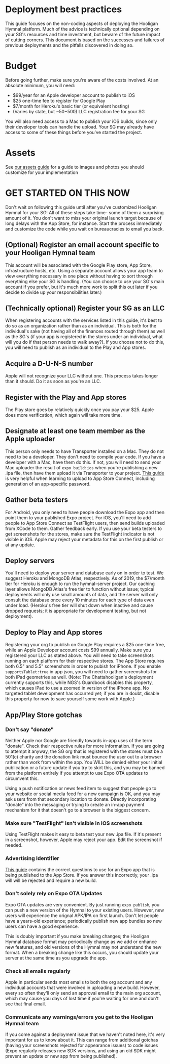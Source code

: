 # Deployment best practices

This guide focuses on the non-coding aspects of deploying the Hooligan Hymnal platform. Much of the advice is technically optional depending on your SG's resources and time investment, but beware of the future impact of cutting corners. This document is based on the successes and failures of previous deployments and the pitfalls discovered in doing so.

# Budget

Before going further, make sure you're aware of the costs involved. At an absolute minimum, you will need:

* $99/year for an Apple developer account to publish to iOS
* $25 one-time fee to register for Google Play
* $7/month for Heroku's basic tier (or equivalent hosting)
* (Varies by state, but ~$50-$500) LLC registration fee for your SG

You will also need access to a Mac to publish your iOS builds, since only their developer tools can handle the upload. Your SG may already have access to some of these things before you've started the project.

# Assets

See [our assets guide](assets.md) for a guide to images and photos you should customize for your implementation

# GET STARTED ON THIS NOW

Don't wait on following this guide until after you've customized Hooligan Hymnal for your SG! All of these steps take time- some of them a surprising amount of it. You don't want to miss your original launch target because of long delays with the App Store, for instance. Start the process immediately and customize the code while you wait on bureaucracies to email you back.

## (Optional) Register an email account specific to your Hooligan Hymnal team

This account will be associated with the Google Play store, App Store, infrastructure hosts, etc. Using a separate account allows your app team to view everything necessary in one place without having to sort through everything else your SG is handling. (You can choose to use your SG's main account if you prefer, but it's much more work to split this out later if you decide to divide up your responsibilities later.)

## (Technically optional) Register your SG as an LLC

When registering accounts with the services listed in this guide, it's best to do so as an organization rather than as an individual. This is both for the individual's sake (not having all of the finances routed through them) as well as the SG's (if your app is registered in the stores under an individual, what will you do if that person needs to walk away?). If you choose not to do this, you will need to publish as an individual to the Play and App stores.

## Acquire a D-U-N-S number

Apple will not recognize your LLC without one. This process takes longer than it should. Do it as soon as you're an LLC.

## Register with the Play and App stores

The Play store goes by relatively quickly once you pay your $25. Apple does more verification, which again will take more time.

## Designate at least one team member as the Apple uploader

This person only needs to have Transporter installed on a Mac. They do not need to be a developer. They don't need to compile your code. If you have a developer with a Mac, have them do this. If not, you will need to send your Mac uploader the result of `expo build:ios` when you're publishing a new .ipa file, then have them upload it via Transporter to your project. [This guide](https://levelup.gitconnected.com/react-native-how-to-publish-an-expo-app-to-testflight-debug-common-errors-90e427b4b5ea) is very helpful when learning to upload to App Store Connect, including generation of an app-specific password. 

## Gather beta testers

For Android, you only need to have people download the Expo app and then point them to your published Expo project. For iOS, you'll need to add people to App Store Connect as TestFlight users, then send builds uploaded from XCode to them. Gather feedback early. If you use your beta testers to get screenshots for the stores, make sure the TestFlight indicator is not visible in iOS. Apple may reject your metadata for this on the first publish or at any update.

## Deploy servers

You'll need to deploy your server and database early on in order to test. We suggest Heroku and MongoDB Atlas, respectively. As of 2019, the $7/month tier for Heroku is enough to run the hymnal-server project. Our caching layer allows MongoDB Atlas's free tier to function without issue; typical deployments will only use small amounts of data, and the server will only consult the database once every 10 minutes for each type of data even under load. (Heroku's free tier will shut down when inactive and cause dropped requests; it is appropriate for development testing, but not deployment).

## Deploy to Play and App stores

Registering your org to publish on Google Play requires a $25 one-time free, while an Apple Developer account costs $99 annually. Make sure you registered your LLC as stated above. You will need to take screenshots running on each platform for their respective stores. The App Store requires both 6.5" and 5.5" screenshots in order to pubish for iPhone. If you enable `supportsTablet:true` in app.json, you will need to gather screenshots for both iPad geometries as well. (Note: The Chattahooligan's deployment currently supports this, while NGS's Guardbook disables this property, which causes iPad to use a zoomed in version of the iPhone app. No targeted tablet development has occurred yet; if you are in doubt, disable this property for now to save yourself some work with Apple.)

## App/Play Store gotchas

### Don't say "donate"

Neither Apple nor Google are friendly towards in-app uses of the term "donate". Check their respective rules for more information. If you are going to attempt it anyway, the SG org that is registered with the stores must be a 501(c) charity and the donation link must bounce the user out to a browser rather than work from within the app. You WILL be denied either your initial publication or a future update if you try to skirt this, and you may be banned from the platform entirely if you attempt to use Expo OTA updates to circumvent this.

Using a push notification or news feed item to suggest that people go to your website or social media feed for a new campaign is OK, and you may ask users from that secondary location to donate. Directly incorporating "donate" into the messaging or trying to create an in-app payment mechanism for it that doesn't go to a browser is the biggest concern.

### Make sure "TestFlight" isn't visible in iOS screenshots

Using TestFlight makes it easy to beta test your new .ipa file. If it's present in a screenshot, however, Apple may reject your app. Edit the screenshot if needed.

### Advertising Identifier

[This guide](https://segment.com/docs/sources/mobile/ios/quickstart/#step-5-submitting-to-the-app-store) contains the correct questions to use for an Expo app that is being published to the App Store. If you answer this incorrectly, your .ipa will will be rejected and require a new build.

### Don't solely rely on Expo OTA Updates

Expo OTA updates are very convenient. By just running `expo publish`, you can push a new version of the Hymnal to your existing users. However, new users will experience the orignal APK/IPA on first launch. Don't let people have a years-old experience; periodically publish new app bundles so new users can have a good experience.

This is doubly important if you make breaking changes; the Hooligan Hymnal database format may periodically change as we add or enhance new features, and old versions of the Hymnal may not understand the new format. When a breaking change like this occurs, you should update your server at the same time as you upgrade the app.

### Check all emails regularly

Apple in particular sends most emails to both the org account and any individual accounts that were involved in uploading a new build. However, every so often they'll only send an approval email to the main org account, which may cause you days of lost time if you're waiting for one and don't see that final email.

### Communicate any warnings/errors you get to the Hooligan Hymnal team

If you come against a deployment issue that we haven't noted here, it's very important for us to know about it. This can range from additional gotchas (having your screenshots rejected for appearance issues) to code issues (Expo regularly releases new SDK versions, and using an old SDK might prevent an update or new app from being published). 
